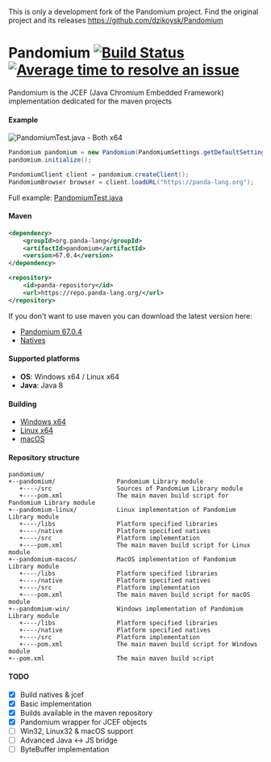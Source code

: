 This is only a development fork of the Pandomium project. Find the original project and its releases https://github.com/dzikoysk/Pandomium

# Pandomium [![Build Status](https://travis-ci.org/dzikoysk/Pandomium.svg?branch=master)](https://travis-ci.org/Panda-Programming-Language/Pandomium) [![Average time to resolve an issue](http://isitmaintained.com/badge/resolution/dzikoysk/Pandomium.svg)](http://isitmaintained.com/project/dzikoysk/Pandomium "Average time to resolve an issue")
Pandomium is the JCEF (Java Chromium Embedded Framework) implementation dedicated for the maven projects 

#### Example
<!-- ![PandomiumTest.java - Windows x64](https://panda-lang.org/screenshot/5d8KeBJg.png) -->
<!-- ![PandomiumTest.java - Linux x64](https://panda-lang.org/screenshot/5E5ZgE9A.png) -->
<!-- ![PandomiumTest.java - Linux x64](https://panda-lang.org/screenshot/bZwbEGmm.png) -->
![PandomiumTest.java - Both x64](https://pandomium.panda-lang.org/github/preview-both.png)

```java
Pandomium pandomium = new Pandomium(PandomiumSettings.getDefaultSettings());
pandomium.initialize();

PandomiumClient client = pandomium.createClient();
PandomiumBrowser browser = client.loadURL("https://panda-lang.org");
```
Full example: [PandomiumTest.java](https://github.com/dzikoysk/Pandomium/blob/master/pandomium/src/test/java/org/panda_lang/pandomium/PandomiumTest.java)

#### Maven
```xml
<dependency>
    <groupId>org.panda-lang</groupId>
    <artifactId>pandomium</artifactId>
    <version>67.0.4</version>
</dependency>
```
```xml
<repository>
    <id>panda-repository</id>
    <url>https://repo.panda-lang.org/</url>
</repository>
```

If you don't want to use maven you can download the latest version here: 
* [Pandomium 67.0.4](https://repo.panda-lang.org/org/panda-lang/pandomium/67.0.4/pandomium-67.0.4.jar)
* [Natives](https://pandomium.panda-lang.org/download/natives/)

#### Supported platforms
* **OS**: Windows x64 / Linux x64
* **Java**: Java 8

#### Building
* [Windows x64](https://github.com/dzikoysk/Pandomium/wiki/Windows-x64-Build)
* [Linux x64](https://github.com/dzikoysk/Pandomium/wiki/Linux-x64-Build)
* [macOS](https://github.com/dzikoysk/Pandomium/wiki/macOS-Build)

#### Repository structure
```
pandomium/
+--pandomium/                 Pandomium Library module
   +----/src                  Sources of Pandomium Library module
   +----pom.xml               The main maven build script for Pandomium Library module
+--pandomium-linux/           Linux implementation of Pandomium Library module
   +----/libs                 Platform specified libraries
   +----/native               Platform specified natives
   +----/src                  Platform implementation
   +----pom.xml               The main maven build script for Linux module
+--pandomium-macos/           MacOS implementation of Pandomium Library module
   +----/libs                 Platform specified libraries
   +----/native               Platform specified natives
   +----/src                  Platform implementation
   +----pom.xml               The main maven build script for macOS module
+--pandomium-win/             Windows implementation of Pandomium Library module
   +----/libs                 Platform specified libraries
   +----/native               Platform specified natives
   +----/src                  Platform implementation
   +----pom.xml               The main maven build script for Windows module
+--pom.xml                    The main maven build script
```

#### TODO
* [x] Build natives & jcef
* [x] Basic implementation
* [x] Builds available in the maven repository
* [x] Pandomium wrapper for JCEF objects
* [ ] Win32, Linux32 & macOS support
* [ ] Advanced Java <-> JS bridge
* [ ] ByteBuffer implementation
